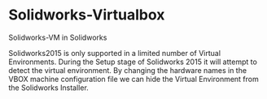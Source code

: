 # Solidworks-Virtualbox
Solidworks-VM in Solidworks

Solidworks2015 is only supported in a limited number of Virtual Environments. During the Setup stage of Solidworks 2015 it will attempt to detect the virtual environment. By changing the hardware names in the VBOX machine configuration file we can hide the Virtual Environment from the Solidworks Installer. 
